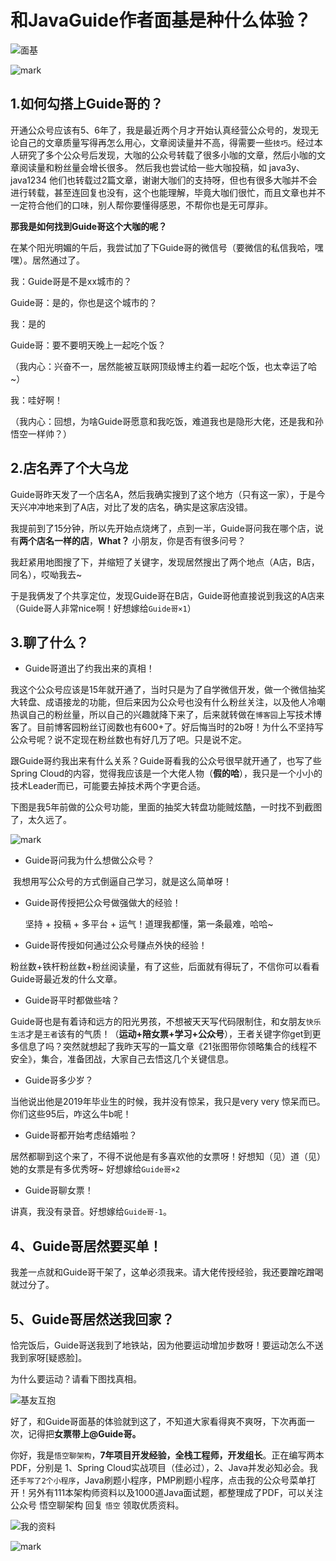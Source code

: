 # 和JavaGuide作者面基是种什么体验？

![面基](http://cdn.jayh.club/blog/20200901/lkiR5uXa5lg5.png?imageslim)



![mark](http://cdn.jayh.club/blog/20200901/bADGq1rfIb8K.png?imageslim)



## 1.如何勾搭上Guide哥的？

开通公众号应该有5、6年了，我是最近两个月才开始认真经营公众号的，发现无论自己的文章质量写得再怎么用心，文章阅读量并不高，得需要一些`技巧`。经过本人研究了多个公众号后发现，大咖的公众号转载了很多小咖的文章，然后小咖的文章阅读量和粉丝量会增长很多。
然后我也尝试给一些大咖投稿，如 java3y、 java1234 他们也转载过2篇文章，谢谢大咖们的支持呀，但也有很多大咖并不会进行转载，甚至连回复也没有，这个也能理解，毕竟大咖们很忙，而且文章也并不一定符合他们的口味，别人帮你要懂得感恩，不帮你也是无可厚非。

**那我是如何找到Guide哥这个大咖的呢？**

在某个阳光明媚的午后，我尝试加了下Guide哥的微信号（要微信的私信我哈，嘿嘿）。居然通过了。

我：Guide哥是不是xx城市的？

Guide哥：是的，你也是这个城市的？

我：是的

Guide哥：要不要明天晚上一起吃个饭？

（我内心：兴奋不一，居然能被互联网顶级博主约着一起吃个饭，也太幸运了哈~）

我：哇好啊！

（我内心：回想，为啥Guide哥愿意和我吃饭，难道我也是隐形大佬，还是我和孙悟空一样帅？）

## 2.店名弄了个大乌龙

Guide哥昨天发了一个店名A，然后我确实搜到了这个地方（只有这一家），于是今天兴冲冲地来到了A店，对比了发的店名，确实是这家店没错。

我提前到了15分钟，所以先开始点烧烤了，点到一半，Guide哥问我在哪个店，说有**两个店名一样的店**，**What？** 小朋友，你是否有很多问号？

我赶紧用地图搜了下，并缩短了关键字，发现居然搜出了两个地点（A店，B店，同名），哎呦我去~

于是我俩发了个共享定位，发现Guide哥在B店，Guide哥他直接说到我这的A店来（Guide哥人非常nice啊！好想嫁给`Guide哥×1`）

## 3.聊了什么？

- Guide哥道出了约我出来的真相！

我这个公众号应该是15年就开通了，当时只是为了自学微信开发，做一个微信抽奖大转盘、成语接龙的功能，但后来因为公众号也没有什么粉丝关注，以及他人冷嘲热讽自己的粉丝量，所以自己的兴趣就降下来了，后来就转做在`博客园`上写技术博客了。目前博客园粉丝订阅数也有600+了。好后悔当时的2b呀！为什么不坚持写公众号呢？说不定现在粉丝数也有好几万了吧。只是说不定。

跟Guide哥约我出来有什么关系？Guide哥看我的公众号很早就开通了，也写了些Spring Cloud的内容，觉得我应该是一个大佬人物（**假的哈**），我只是一个小小的技术Leader而已，可能要去掉技术两个字更合适。

下图是我5年前做的公众号功能，里面的抽奖大转盘功能贼炫酷，一时找不到截图了，太久远了。

![mark](http://cdn.jayh.club/blog/20200901/y7KoFAwUWq9x.png?imageslim)

- Guide哥问我为什么想做公众号？

​         我想用写公众号的方式倒逼自己学习，就是这么简单呀！

- Guide哥传授把公众号做强做大的经验！

  坚持 + 投稿 + 多平台 + 运气！道理我都懂，第一条最难，哈哈~

- Guide哥传授如何通过公众号赚点外快的经验！

​         粉丝数+铁杆粉丝数+粉丝阅读量，有了这些，后面就有得玩了，不信你可以看看Guide哥最近发的什么文章。

- Guide哥平时都做些啥？

​         Guide哥也是有着诗和远方的阳光男孩，不想被天天写代码限制住，和女朋友`快乐生活`才是`王者`该有的气质！（**运动+陪女票+学习+公众号**），王者关键字你get到更多信息了吗？突然就想起了我昨天写的一篇文章《21张图带你领略集合的线程不安全》，集合，准备团战，大家自己去悟这几个关键信息。

- Guide哥多少岁？

当他说出他是2019年毕业生的时候，我并没有惊呆，我只是very very 惊呆而已。你们这些95后，咋这么牛b呢！

- Guide哥都开始考虑结婚啦？

居然都聊到这个来了，不得不说他是有多喜欢他的女票呀！好想知（见）道（见）她的女票是有多优秀呀~ 好想嫁给`Guide哥×2`

- Guide哥聊女票！

讲真，我没有录音。好想嫁给`Guide哥-1`。

## 4、Guide哥居然要买单！

我差一点就和Guide哥干架了，这单必须我来。请大佬传授经验，我还要蹭吃蹭喝就过分了。

## 5、Guide哥居然送我回家？

恰完饭后，Guide哥送我到了地铁站，因为他要运动增加步数呀！要运动怎么不送我到家呀[疑惑脸]。

为什么要运动？请看下图找真相。

![基友互抱](http://cdn.jayh.club/blog/20200902/102419358.jpg)

好了，和Guide哥面基的体验就到这了，不知道大家看得爽不爽呀，下次再面一次，记得把**女票带上@Guide哥。**

你好，我是`悟空聊架构`，**7年项目开发经验，全栈工程师，开发组长**。正在编写两本PDF，分别是 1、Spring Cloud实战项目（佳必过），2、Java并发必知必会。我还`手写了2个小程序`，Java刷题小程序，PMP刷题小程序，点击我的公众号菜单打开！另外有111本架构师资料以及1000道Java面试题，都整理成了PDF，可以关注公众号 悟空聊架构 回复 `悟空` 领取优质资料。

![我的资料](http://cdn.jayh.club/blog/20200902/101843020.png)



![mark](http://cdn.jayh.club/blog/20200902/inztGHDPxIuc.png?imageslim)